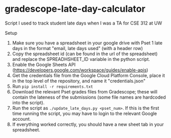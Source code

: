 # gradescope-late-day-calculator
Script I used to track student late days when I was a TA for CSE 312 at UW

Setup
1. Make sure you have a spreadsheet in your google drive with Pset 1 late days in the format "email, late days used" (with a header row)
2. Copy the spreadsheet id (can be found in the url of the spreadsheet) and replace the SPREADHSHEET_ID variable in the python script.
3. Enable the Google Sheets API (https://developers.google.com/workspace/guides/enable-apis)
4. Get the credentials file from the Google Cloud Platform Console, place it in the top level of the repository, and name it "credentials.json" 
5. Run `pip install -r requirements.txt`
6. Download the relevant Pset grades files from Gradescope; these will contain the lateness of the submissions (some file names are hardcoded into the script).
7. Run the script as `./update_late_days.py <pset_num>`. If this is the first time running the script, you may have to login to the relevant Google account. 
8. If everything worked correctly, you should have a new sheet tab in your spreadsheet.
